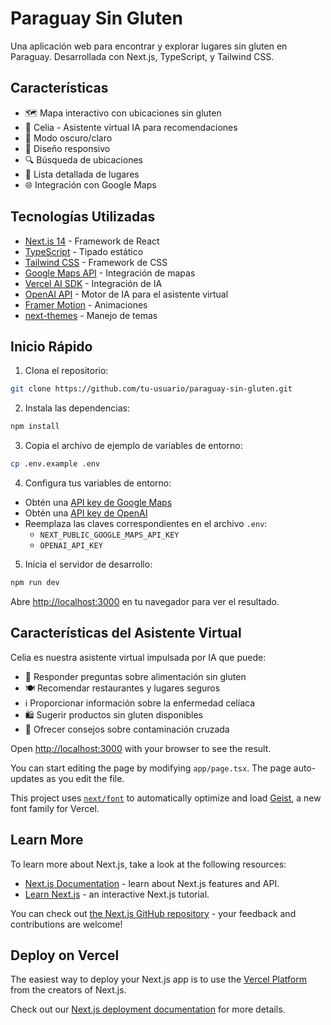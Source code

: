 # Paraguay Sin Gluten

Una aplicación web para encontrar y explorar lugares sin gluten en Paraguay. Desarrollada con Next.js, TypeScript, y Tailwind CSS.

## Características

- 🗺️ Mapa interactivo con ubicaciones sin gluten
- 💬 Celia - Asistente virtual IA para recomendaciones
- 🌙 Modo oscuro/claro
- 📱 Diseño responsivo
- 🔍 Búsqueda de ubicaciones
- 📍 Lista detallada de lugares
- 🌐 Integración con Google Maps

## Tecnologías Utilizadas

- [Next.js 14](https://nextjs.org/) - Framework de React
- [TypeScript](https://www.typescriptlang.org/) - Tipado estático
- [Tailwind CSS](https://tailwindcss.com/) - Framework de CSS
- [Google Maps API](https://developers.google.com/maps) - Integración de mapas
- [Vercel AI SDK](https://sdk.vercel.ai/docs) - Integración de IA
- [OpenAI API](https://openai.com/api/) - Motor de IA para el asistente virtual
- [Framer Motion](https://www.framer.com/motion/) - Animaciones
- [next-themes](https://github.com/pacocoursey/next-themes) - Manejo de temas

## Inicio Rápido

1. Clona el repositorio:

```bash
git clone https://github.com/tu-usuario/paraguay-sin-gluten.git
```

2. Instala las dependencias:

```bash
npm install
```

3. Copia el archivo de ejemplo de variables de entorno:

```bash
cp .env.example .env
```

4. Configura tus variables de entorno:

- Obtén una [API key de Google Maps](https://developers.google.com/maps/documentation/javascript/get-api-key)
- Obtén una [API key de OpenAI](https://platform.openai.com/api-keys)
- Reemplaza las claves correspondientes en el archivo `.env`:
  - `NEXT_PUBLIC_GOOGLE_MAPS_API_KEY`
  - `OPENAI_API_KEY`

5. Inicia el servidor de desarrollo:

```bash
npm run dev
```

Abre [http://localhost:3000](http://localhost:3000) en tu navegador para ver el resultado.

## Características del Asistente Virtual

Celia es nuestra asistente virtual impulsada por IA que puede:

- 💬 Responder preguntas sobre alimentación sin gluten
- 🍽️ Recomendar restaurantes y lugares seguros
- ℹ️ Proporcionar información sobre la enfermedad celíaca
- 🛍️ Sugerir productos sin gluten disponibles
- 🚨 Ofrecer consejos sobre contaminación cruzada

Open [http://localhost:3000](http://localhost:3000) with your browser to see the result.

You can start editing the page by modifying `app/page.tsx`. The page auto-updates as you edit the file.

This project uses [`next/font`](https://nextjs.org/docs/app/building-your-application/optimizing/fonts) to automatically optimize and load [Geist](https://vercel.com/font), a new font family for Vercel.

## Learn More

To learn more about Next.js, take a look at the following resources:

- [Next.js Documentation](https://nextjs.org/docs) - learn about Next.js features and API.
- [Learn Next.js](https://nextjs.org/learn) - an interactive Next.js tutorial.

You can check out [the Next.js GitHub repository](https://github.com/vercel/next.js) - your feedback and contributions are welcome!

## Deploy on Vercel

The easiest way to deploy your Next.js app is to use the [Vercel Platform](https://vercel.com/new?utm_medium=default-template&filter=next.js&utm_source=create-next-app&utm_campaign=create-next-app-readme) from the creators of Next.js.

Check out our [Next.js deployment documentation](https://nextjs.org/docs/app/building-your-application/deploying) for more details.
